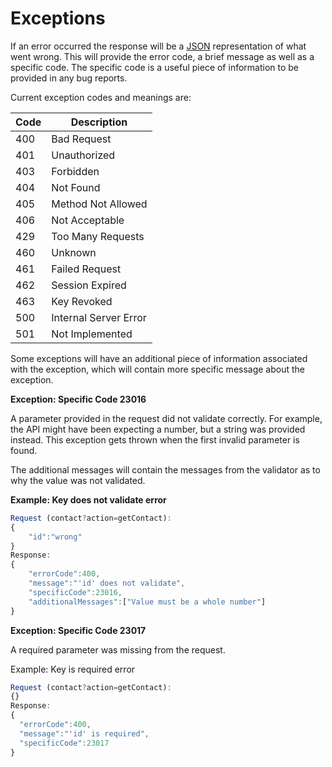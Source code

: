 # Exceptions

If an error occurred the response will be a [JSON](../../development-reference/json-encoding.md) representation of what went wrong. This will provide the error code, a brief message as well as a specific code. The specific code is a useful piece of information to be provided in any bug reports.

Current exception codes and meanings are:

| Code | Description |
| --- | --- |
| 400 | Bad Request |
| 401 | Unauthorized |
| 403 | Forbidden |
| 404 | Not Found |
| 405 | Method Not Allowed |
| 406 | Not Acceptable |
| 429 | Too Many Requests |
| 460 | Unknown |
| 461 | Failed Request |
| 462 | Session Expired |
| 463 | Key Revoked |
| 500 | Internal Server Error |
| 501 | Not Implemented |

Some exceptions will have an additional piece of information associated with the exception, which will contain more specific message about the exception.

**Exception: Specific Code 23016**

A parameter provided in the request did not validate correctly. For example, the API might have been expecting a number, but a string was provided instead. This exception gets thrown when the first invalid parameter is found.

The additional messages will contain the messages from the validator as to why the value was not validated.

**Example: Key does not validate error**

```javascript
Request (contact?action=getContact):
{
    "id":"wrong"
}
Response:
{
    "errorCode":400,
    "message":"'id' does not validate",
    "specificCode":23016,
    "additionalMessages":["Value must be a whole number"]
}
```

**Exception: Specific Code 23017**

A required parameter was missing from the request.

Example: Key is required error

```javascript
Request (contact?action=getContact):
{}
Response:
{
  "errorCode":400,
  "message":"'id' is required",
  "specificCode":23017
}
```

